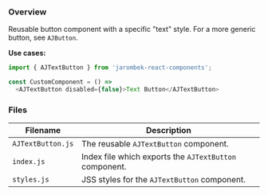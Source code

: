 ### Overview

Reusable button component with a specific "text" style.  For a more generic button, see `AJButton`.

**Use cases:**

```javascript
import { AJTextButton } from 'jarombek-react-components';

const CustomComponent = () => 
  <AJTextButton disabled={false}>Text Button</AJTextButton>
```

### Files

| Filename                   | Description                                                                      |
|----------------------------|----------------------------------------------------------------------------------|
| `AJTextButton.js`          | The reusable `AJTextButton` component.                                           |
| `index.js`                 | Index file which exports the `AJTextButton` component.                           |
| `styles.js`                | JSS styles for the `AJTextButton` component.                                     |
